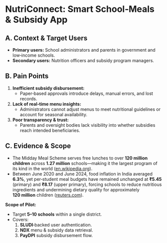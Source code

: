 # NutriConnect: Smart School‑Meals & Subsidy App

## A. Context & Target Users
- **Primary users:** School administrators and parents in government and low‑income schools.
- **Secondary users:** Nutrition officers and subsidy program managers.

## B. Pain Points
1. **Inefficient subsidy disbursement:**
   - Paper‑based approvals introduce delays, manual errors, and lost records.
2. **Lack of real‑time menu insights:**
   - Administrators cannot adjust menus to meet nutritional guidelines or account for seasonal availability.
3. **Poor transparency & trust:**
   - Parents and oversight bodies lack visibility into whether subsidies reach intended beneficiaries.

## C. Evidence & Scope
- The Midday Meal Scheme serves free lunches to over **120 million children** across **1.27 million** schools—making it the largest program of its kind in the world ([en.wikipedia.org](https://en.wikipedia.org/wiki/Midday_Meal_Scheme?utm_source=chatgpt.com)).
- Between June 2020 and June 2024, food inflation in India averaged **6.3%**, yet per‑student meal budgets have remained unchanged at **₹5.45** (primary) and **₹8.17** (upper primary), forcing schools to reduce nutritious ingredients and undermining dietary quality for approximately **120 million** children ([reuters.com](https://www.reuters.com/world/india/indias-high-food-inflation-leaves-less-lunch-boxes-poor-school-children-2024-10-11/?utm_source=chatgpt.com)).

**Scope of Pilot:**
- Target **5–10 schools** within a single district.
- Covers:
  1. **SLUDI**‑backed user authentication.
  2. **NDX** menu & subsidy data retrieval.
  3. **PayDPI** subsidy disbursement flow.
